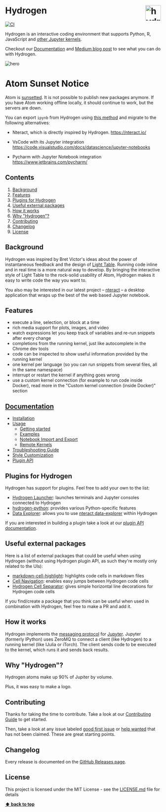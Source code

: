 # Hydrogen <img src="https://cdn.jsdelivr.net/gh/nteract/hydrogen@17eda24547a2195b4a21c883af3dd12ec50bd442/static/animate-logo.svg" alt="hydrogen animated logo" height="50px" align="right" />

[![CI](https://github.com/nteract/hydrogen/actions/workflows/CI.yml/badge.svg)](https://github.com/nteract/hydrogen/actions/workflows/CI.yml)

Hydrogen is an interactive coding environment that supports Python, R, JavaScript and [other Jupyter kernels](https://github.com/jupyter/jupyter/wiki/Jupyter-kernels).

Checkout our [Documentation](https://nteract.gitbooks.io/hydrogen/) and [Medium blog post](https://medium.com/nteract/hydrogen-interactive-computing-in-atom-89d291bcc4dd) to see what you can do with Hydrogen.

![hero](https://cloud.githubusercontent.com/assets/13285808/20360886/7e03e524-ac03-11e6-9176-37677f226619.gif)

# Atom Sunset Notice

Atom is [sunsetted](https://github.blog/2022-06-08-sunsetting-atom/).  It is not possible to publish new packages anymore. If you have Atom working offline locally, it should continue to work, but the servers are down.

You can export `ipynb` from Hydrogen using [this method](https://github.com/nteract/hydrogen/blob/master/docs/Usage/NotebookFiles.md#notebook-export) and migrate to the following alternatives:

- Nteract, which is directly inspired by Hydrogen. 
https://nteract.io/

- VsCode with its Jupyter integration
https://code.visualstudio.com/docs/datascience/jupyter-notebooks

- Pycharm with Jupyter Notebook integration
https://www.jetbrains.com/pycharm/


## Contents

1. [Background](#background)
2. [Features](#features)
3. [Plugins for Hydrogen](#plugins-for-hydrogen)
4. [Useful external packages](#useful-external-packages)
5. [How it works](#how-it-works)
6. [Why "Hydrogen"?](#why-hydrogen)
7. [Contributing](#contributing)
8. [Changelog](#changelog)
9. [License](#license)

## Background

Hydrogen was inspired by Bret Victor's ideas about the power of instantaneous feedback and the design of [Light Table](http://lighttable.com/). Running code inline and in real time is a more natural way to develop. By bringing the interactive style of Light Table to the rock-solid usability of Atom, Hydrogen makes it easy to write code the way you want to.

You also may be interested in our latest project – [nteract](https://github.com/nteract/nteract) – a desktop application that wraps up the best of the web based Jupyter notebook.

## Features

- execute a line, selection, or block at a time
- rich media support for plots, images, and video
- watch expressions let you keep track of variables and re-run snippets after every change
- completions from the running kernel, just like autocomplete in the Chrome dev tools
- code can be inspected to show useful information provided by the running kernel
- one kernel per language (so you can run snippets from several files, all in the same namespace)
- interrupt or restart the kernel if anything goes wrong
- use a custom kernel connection (for example to run code inside Docker), read more in the "Custom kernel connection (inside Docker)" section

## [Documentation](https://nteract.gitbooks.io/hydrogen/)

- [Installation](https://nteract.gitbooks.io/hydrogen/docs/Installation.html)
- [Usage](https://nteract.gitbooks.io/hydrogen/docs/Usage/GettingStarted.html)
  - [Getting started](https://nteract.gitbooks.io/hydrogen/docs/Usage/GettingStarted.html)
  - [Examples](https://nteract.gitbooks.io/hydrogen/docs/Usage/Examples.html)
  - [Notebook Import and Export](https://nteract.gitbooks.io/hydrogen/docs/Usage/NotebookFiles.html)
  - [Remote Kernels](https://nteract.gitbooks.io/hydrogen/docs/Usage/RemoteKernelConnection.html)
- [Troubleshooting Guide](https://nteract.gitbooks.io/hydrogen/docs/Troubleshooting.html)
- [Style Customization](https://nteract.gitbooks.io/hydrogen/docs/StyleCustomization.html)
- [Plugin API](https://nteract.gitbooks.io/hydrogen/docs/PluginAPI.html)

## Plugins for Hydrogen

Hydrogen has support for plugins. Feel free to add your own to the list:

- [Hydrogen Launcher](https://github.com/lgeiger/hydrogen-launcher): launches terminals and Jupyter consoles connected to Hydrogen
- [hydrogen-python](https://github.com/nikitakit/hydrogen-python): provides various Python-specific features
- [Data Explorer](https://github.com/BenRussert/data-explorer): allows you to use [nteract data-explorer](https://github.com/BenRussert/data-explorer) within Hydrogen

If you are interested in building a plugin take a look at our [plugin API documentation](https://nteract.gitbooks.io/hydrogen/docs/PluginAPI.html).

## Useful external packages

Here is a list of external packages that could be useful when using Hydrogen (without using Hydrogen plugin API, as such they're mostly only related to the UIs):

- [markdown-cell-highlight](https://github.com/aviatesk/atom-markdown-cell-highlight): highlights code cells in markdown files
- [Cell Navigation](https://github.com/hoishing/cell-navigation): enables easy jumps between Hydrogen code cells
- [Hydrogen Cell Separator](https://github.com/jhabriel/hydrogen-cell-separator): gives simple horizontal line decorations for Hydrogen code cells

If you find/create a package that you think can be useful when used in combination with Hydrogen, feel free to make a PR and add it.

## How it works

Hydrogen implements the [messaging protocol](http://jupyter-client.readthedocs.io/en/latest/messaging.html) for [Jupyter](https://jupyter.org/). Jupyter (formerly IPython) uses ZeroMQ to connect a client (like Hydrogen) to a running kernel (like IJulia or iTorch). The client sends code to be executed to the kernel, which runs it and sends back results.

## Why "Hydrogen"?

Hydrogen atoms make up 90% of Jupiter by volume.

Plus, it was easy to make a logo.

## Contributing

Thanks for taking the time to contribute. Take a look at our [Contributing Guide](https://github.com/nteract/hydrogen/blob/master/CONTRIBUTING.md) to get started.

Then, take a look at any issue labeled [good first issue](https://github.com/nteract/hydrogen/issues?q=is%3Aissue+is%3Aopen+label%3A%22good+first+issue%22) or [help wanted](https://github.com/nteract/hydrogen/issues?q=is%3Aissue+is%3Aopen+label%3A%22help+wanted%22) that has not been claimed. These are great starting points.

## Changelog

Every release is documented on the [GitHub Releases page](https://github.com/nteract/hydrogen/releases).

## License

This project is licensed under the MIT License - see the [LICENSE.md](https://github.com/nteract/hydrogen/blob/master/LICENSE.md) file for details

**[⬆ back to top](#contents)**
